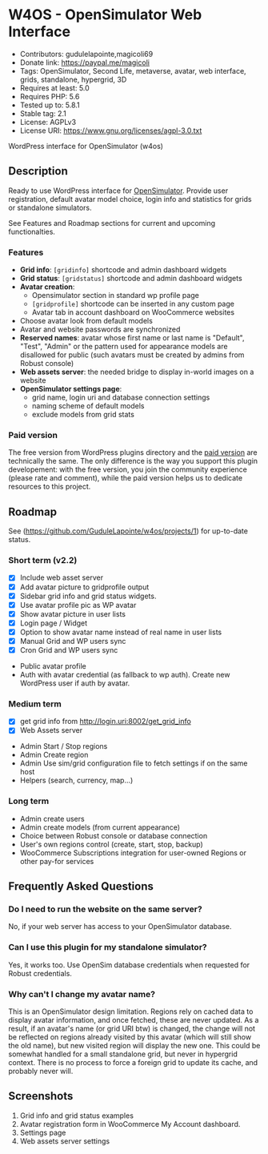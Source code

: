 # W4OS - OpenSimulator Web Interface
* Contributors: gudulelapointe,magicoli69
* Donate link: https://paypal.me/magicoli
* Tags: OpenSimulator, Second Life, metaverse, avatar, web interface, grids, standalone, hypergrid, 3D
* Requires at least: 5.0
* Requires PHP: 5.6
* Tested up to: 5.8.1
* Stable tag: 2.1
* License: AGPLv3
* License URI: https://www.gnu.org/licenses/agpl-3.0.txt

WordPress interface for OpenSimulator (w4os)

## Description

Ready to use WordPress interface for [OpenSimulator](http://opensimulator.org/). Provide user registration, default avatar model choice, login info and statistics for grids or standalone simulators.

See Features and Roadmap sections for current and upcoming functionalties.

### Features

- **Grid info**: `[gridinfo]` shortcode and admin dashboard widgets
- **Grid status**: `[gridstatus]` shortcode and admin dashboard widgets
- **Avatar creation**:
  - Opensimulator section in standard wp profile page
  - `[gridprofile]` shortcode can be inserted in any custom page
  - Avatar tab in account dashboard on WooCommerce websites
- Choose avatar look from default models
- Avatar and website passwords are synchronized
- **Reserved names**: avatar whose first name or last name is "Default", "Test", "Admin" or the pattern used for appearance models are disallowed for public (such avatars must be created by admins from Robust console)
- **Web assets server**: the needed bridge to display in-world images on a website
- **OpenSimulator settings page**:
  - grid name, login uri and database connection settings
  - naming scheme of default models
  - exclude models from grid stats

### Paid version

The free version from WordPress plugins directory and the [paid version](https://magiiic.com/wordpress/plugins/w4os/) are technically the same. The only difference is the way you support this plugin developement: with the free version, you join the community experience (please rate and comment), while the paid version helps us to dedicate resources to this project.

## Roadmap

See (https://github.com/GuduleLapointe/w4os/projects/1) for up-to-date status.

### Short term (v2.2)

- [x] Include web asset server
- [x] Add avatar picture to gridprofile output
- [x] Sidebar grid info and grid status widgets.
- [x] Use avatar profile pic as WP avatar
- [x] Show avatar picture in user lists
- [x] Login page / Widget
- [x] Option to show avatar name instead of real name in user lists
- [x] Manual Grid and WP users sync
- [x] Cron Grid and WP users sync
- Public avatar profile
- Auth with avatar credential (as fallback to wp auth).
  Create new WordPress user if auth by avatar.

### Medium term

- [x] get grid info from http://login.uri:8002/get_grid_info
- [x] Web Assets server
- Admin Start / Stop regions
- Admin Create region
- Admin Use sim/grid configuration file to fetch settings if on the same host
- Helpers (search, currency, map...)

### Long term

- Admin create users
- Admin create models (from current appearance)
- Choice between Robust console or database connection
- User's own regions control (create, start, stop, backup)
- WooCommerce Subscriptions integration for user-owned Regions or other pay-for services

## Frequently Asked Questions

### Do I need to run the website on the same server?

No, if your web server has access to your OpenSimulator database.

### Can I use this plugin for my standalone simulator?

Yes, it works too. Use OpenSim database credentials when requested for Robust credentials.

### Why can't I change my avatar name?

This is an OpenSimulator design limitation. Regions rely on cached data to display avatar information, and once fetched, these are never updated. As a result, if an avatar's name (or grid URI btw) is changed, the change will not be reflected on regions already visited by this avatar (which will still show the old name), but new visited region will display the new one. This could be somewhat handled for a small standalone grid, but never in hypergrid context. There is no process to force a foreign grid to update its cache, and probably never will.

## Screenshots

1. Grid info and grid status examples
2. Avatar registration form in WooCommerce My Account dashboard.
3. Settings page
4. Web assets server settings

